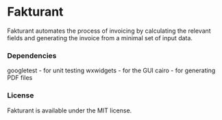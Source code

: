 # Fakturant
Fakturant automates the process of invoicing by calculating the relevant fields and generating the invoice from a
minimal set of input data.

### Dependencies
googletest - for unit testing
wxwidgets - for the GUI
cairo - for generating PDF files

### License
Fakturant is available under the MIT license.
